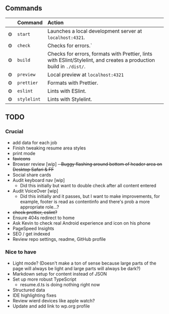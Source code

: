 ## Commands

|     | Command     | Action                                                                                                              |
| :-- | :---------- | :------------------------------------------------------------------------------------------------------------------ |
| ⚙️  | `start`     | Launches a local development server at `localhost:4321`.                                                            |
| ⚙️  | `check`     | Checks for errors.`                                                                                                 |
| ⚙️  | `build`     | Checks for errors, formats with Prettier, lints with ESlint/Stylelint, and creates a production build in `./dist/`. |
| ⚙️  | `preview`   | Local preview at `localhost:4321`                                                                                   |
| ⚙️  | `prettier`  | Formats with Prettier.                                                                                              |
| ⚙️  | `eslint`    | Lints with ESlint.                                                                                                  |
| ⚙️  | `stylelint` | Lints with Stylelint.                                                                                               |

## TODO

### Crucial

- add data for each job
- Finish tweaking resume area styles
- print mode
- ~~favicons~~
- Browser review [wip]
  ~~- Buggy flashing around bottom of header area on Desktop Safari & FF~~
- Social share cards
- Audit keyboard nav [wip]
  - Did this initially but want to double check after all content entered
- Audit VoiceOver [wip]
  - Did this initially and it passes, but I want to make improvements, for example, footer is read as contentinfo and
    there's prob a more appropriate role...?
- ~~check prettier, eslint?~~
- Ensure 404s redirect to home
- Ask Kevin to check real Android experience and icon on his phone
- PageSpeed Insights
- SEO / get indexed
- Review repo settings, readme, GitHub profile

### Nice to have

- Light mode? (Doesn't make a ton of sense because large parts of the page will always be light and large parts will always be dark?)
- Markdown setup for content instead of JSON
- Set up more robust TypeScript
  - resume.d.ts is doing nothing right now
- Structured data
- IDE highlighting fixes
- Review wierd devices like apple watch?
- Update and add link to wp.org profile
